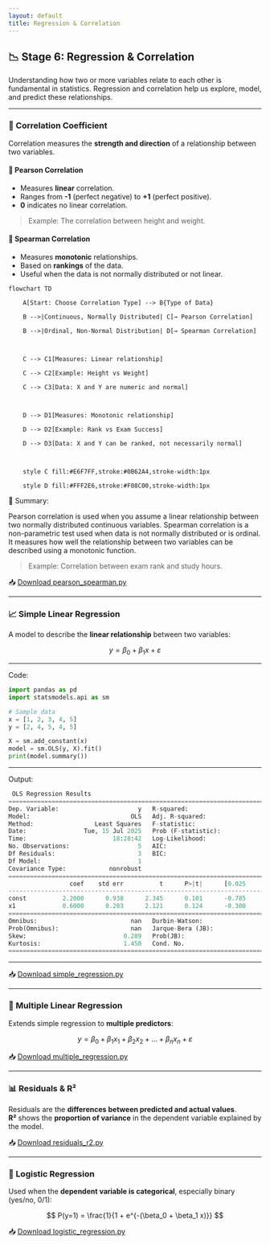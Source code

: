 ```yaml
---
layout: default
title: Regression & Correlation
---
```


## 📉 Stage 6: Regression & Correlation

Understanding how two or more variables relate to each other is fundamental in statistics. Regression and correlation help us explore, model, and predict these relationships.

---

### 📌 Correlation Coefficient

Correlation measures the **strength and direction** of a relationship between two variables.

#### 🔹 Pearson Correlation
- Measures **linear** correlation.
- Ranges from **-1** (perfect negative) to **+1** (perfect positive).
- **0** indicates no linear correlation.

> Example: The correlation between height and weight.

#### 🔹 Spearman Correlation
- Measures **monotonic** relationships.
- Based on **rankings** of the data.
- Useful when the data is not normally distributed or not linear.


```mermaid
flowchart TD

    A[Start: Choose Correlation Type] --> B{Type of Data}

    B -->|Continuous, Normally Distributed| C[→ Pearson Correlation]

    B -->|Ordinal, Non-Normal Distribution| D[→ Spearman Correlation]



    C --> C1[Measures: Linear relationship]

    C --> C2[Example: Height vs Weight]

    C --> C3[Data: X and Y are numeric and normal]



    D --> D1[Measures: Monotonic relationship]

    D --> D2[Example: Rank vs Exam Success]

    D --> D3[Data: X and Y can be ranked, not necessarily normal]



    style C fill:#E6F7FF,stroke:#0B62A4,stroke-width:1px

    style D fill:#FFF2E6,stroke:#F08C00,stroke-width:1px

```

📌 Summary:

Pearson correlation is used when you assume a linear relationship between two normally distributed continuous variables.
Spearman correlation is a non-parametric test used when data is not normally distributed or is ordinal. It measures how well the relationship between two variables can be described using a monotonic function.







> Example: Correlation between exam rank and study hours.

📥 [Download pearson_spearman.py](python/regression/pearson_spearman.py)

---

### 📈 Simple Linear Regression

A model to describe the **linear relationship** between two variables:


$$
y = \beta_0 + \beta_1 x + \varepsilon
$$

---
Code:

```python
import pandas as pd
import statsmodels.api as sm

# Sample data
x = [1, 2, 3, 4, 5]
y = [2, 4, 5, 4, 5]

X = sm.add_constant(x)
model = sm.OLS(y, X).fit()
print(model.summary())
```
---
Output:

```python
 OLS Regression Results
==============================================================================
Dep. Variable:                      y   R-squared:                       0.600
Model:                            OLS   Adj. R-squared:                  0.467
Method:                 Least Squares   F-statistic:                     4.500
Date:                Tue, 15 Jul 2025   Prob (F-statistic):              0.124
Time:                        18:28:42   Log-Likelihood:                -5.2598
No. Observations:                   5   AIC:                             14.52
Df Residuals:                       3   BIC:                             13.74
Df Model:                           1
Covariance Type:            nonrobust
==============================================================================
                 coef    std err          t      P>|t|      [0.025      0.975]
------------------------------------------------------------------------------
const          2.2000      0.938      2.345      0.101      -0.785       5.185
x1             0.6000      0.283      2.121      0.124      -0.300       1.500
==============================================================================
Omnibus:                          nan   Durbin-Watson:                   2.017
Prob(Omnibus):                    nan   Jarque-Bera (JB):                0.570
Skew:                           0.289   Prob(JB):                        0.752
Kurtosis:                       1.450   Cond. No.                         8.37
==============================================================================

```
---
📥 [Download simple_regression.py](python/regression/simple_regression.py)

---

### 🧮 Multiple Linear Regression

Extends simple regression to **multiple predictors**:

$$
y = \beta_0 + \beta_1 x_1 + \beta_2 x_2 + ... + \beta_n x_n + \varepsilon
$$

📥 [Download multiple_regression.py](python/regression/multiple_regression.py)

---

### 📊 Residuals & R²

Residuals are the **differences between predicted and actual values**.  
**R²** shows the **proportion of variance** in the dependent variable explained by the model.

📥 [Download residuals_r2.py](python/regression/residuals_r2.py)

---

### 🔄 Logistic Regression

Used when the **dependent variable is categorical**, especially binary (yes/no, 0/1):

$$
P(y=1) = \frac{1}{1 + e^{-(\beta_0 + \beta_1 x)}}
$$

📥 [Download logistic_regression.py](python/regression/logistic_regression.py)

